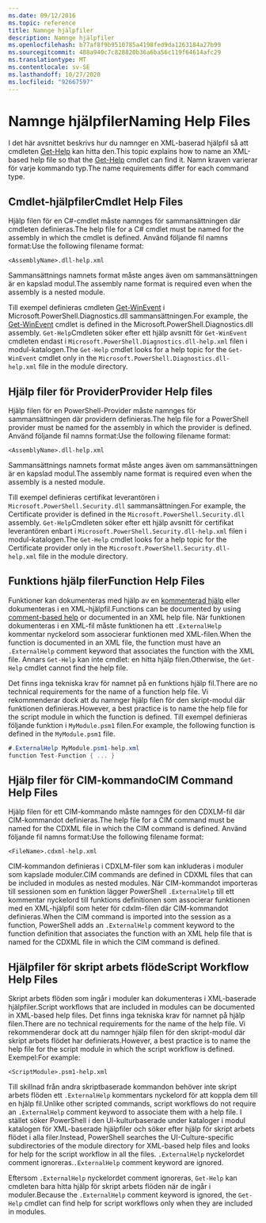 ```yaml
---
ms.date: 09/12/2016
ms.topic: reference
title: Namnge hjälpfiler
description: Namnge hjälpfiler
ms.openlocfilehash: b77af8f9b9510785a4198fed9da1263184a27b99
ms.sourcegitcommit: 488a940c7c828820b36a6ba56c119f64614afc29
ms.translationtype: MT
ms.contentlocale: sv-SE
ms.lasthandoff: 10/27/2020
ms.locfileid: "92667597"
---
```

# <a name="naming-help-files"></a><span data-ttu-id="ff68a-103">Namnge hjälpfiler</span><span class="sxs-lookup"><span data-stu-id="ff68a-103">Naming Help Files</span></span>

<span data-ttu-id="ff68a-104">I det här avsnittet beskrivs hur du namnger en XML-baserad hjälpfil så att cmdleten [Get-Help](/powershell/module/Microsoft.PowerShell.Core/Get-Help) kan hitta den.</span><span class="sxs-lookup"><span data-stu-id="ff68a-104">This topic explains how to name an XML-based help file so that the [Get-Help](/powershell/module/Microsoft.PowerShell.Core/Get-Help) cmdlet can find it.</span></span> <span data-ttu-id="ff68a-105">Namn kraven varierar för varje kommando typ.</span><span class="sxs-lookup"><span data-stu-id="ff68a-105">The name requirements differ for each command type.</span></span>

## <a name="cmdlet-help-files"></a><span data-ttu-id="ff68a-106">Cmdlet-hjälpfiler</span><span class="sxs-lookup"><span data-stu-id="ff68a-106">Cmdlet Help Files</span></span>

<span data-ttu-id="ff68a-107">Hjälp filen för en C#-cmdlet måste namnges för sammansättningen där cmdleten definieras.</span><span class="sxs-lookup"><span data-stu-id="ff68a-107">The help file for a C# cmdlet must be named for the assembly in which the cmdlet is defined.</span></span> <span data-ttu-id="ff68a-108">Använd följande fil namns format:</span><span class="sxs-lookup"><span data-stu-id="ff68a-108">Use the following filename format:</span></span>

```
<AssemblyName>.dll-help.xml
```

<span data-ttu-id="ff68a-109">Sammansättnings namnets format måste anges även om sammansättningen är en kapslad modul.</span><span class="sxs-lookup"><span data-stu-id="ff68a-109">The assembly name format is required even when the assembly is a nested module.</span></span>

<span data-ttu-id="ff68a-110">Till exempel definieras cmdleten [Get-WinEvent](/powershell/module/Microsoft.PowerShell.Diagnostics/Get-WinEvent) i Microsoft.PowerShell.Diagnostics.dll sammansättningen.</span><span class="sxs-lookup"><span data-stu-id="ff68a-110">For example, the [Get-WinEvent](/powershell/module/Microsoft.PowerShell.Diagnostics/Get-WinEvent) cmdlet is defined in the Microsoft.PowerShell.Diagnostics.dll assembly.</span></span> <span data-ttu-id="ff68a-111">`Get-Help`Cmdleten söker efter ett hjälp avsnitt för `Get-WinEvent` cmdleten endast i `Microsoft.PowerShell.Diagnostics.dll-help.xml` filen i modul-katalogen.</span><span class="sxs-lookup"><span data-stu-id="ff68a-111">The `Get-Help` cmdlet looks for a help topic for the `Get-WinEvent` cmdlet only in the `Microsoft.PowerShell.Diagnostics.dll-help.xml` file in the module directory.</span></span>

## <a name="provider-help-files"></a><span data-ttu-id="ff68a-112">Hjälp filer för Provider</span><span class="sxs-lookup"><span data-stu-id="ff68a-112">Provider Help files</span></span>

<span data-ttu-id="ff68a-113">Hjälp filen för en PowerShell-Provider måste namnges för sammansättningen där providern definieras.</span><span class="sxs-lookup"><span data-stu-id="ff68a-113">The help file for a PowerShell provider must be named for the assembly in which the provider is defined.</span></span> <span data-ttu-id="ff68a-114">Använd följande fil namns format:</span><span class="sxs-lookup"><span data-stu-id="ff68a-114">Use the following filename format:</span></span>

`<AssemblyName>.dll-help.xml`

<span data-ttu-id="ff68a-115">Sammansättnings namnets format måste anges även om sammansättningen är en kapslad modul.</span><span class="sxs-lookup"><span data-stu-id="ff68a-115">The assembly name format is required even when the assembly is a nested module.</span></span>

<span data-ttu-id="ff68a-116">Till exempel definieras certifikat leverantören i `Microsoft.PowerShell.Security.dll` sammansättningen.</span><span class="sxs-lookup"><span data-stu-id="ff68a-116">For example, the Certificate provider is defined in the `Microsoft.PowerShell.Security.dll` assembly.</span></span> <span data-ttu-id="ff68a-117">`Get-Help`Cmdleten söker efter ett hjälp avsnitt för certifikat leverantören enbart i `Microsoft.PowerShell.Security.dll-help.xml` filen i modul-katalogen.</span><span class="sxs-lookup"><span data-stu-id="ff68a-117">The `Get-Help` cmdlet looks for a help topic for the Certificate provider only in the `Microsoft.PowerShell.Security.dll-help.xml` file in the module directory.</span></span>

## <a name="function-help-files"></a><span data-ttu-id="ff68a-118">Funktions hjälp filer</span><span class="sxs-lookup"><span data-stu-id="ff68a-118">Function Help Files</span></span>

<span data-ttu-id="ff68a-119">Funktioner kan dokumenteras med hjälp av en [kommenterad hjälp](/powershell/module/microsoft.powershell.core/about/about_comment_based_help) eller dokumenteras i en XML-hjälpfil.</span><span class="sxs-lookup"><span data-stu-id="ff68a-119">Functions can be documented by using [comment-based help](/powershell/module/microsoft.powershell.core/about/about_comment_based_help) or documented in an XML help file.</span></span> <span data-ttu-id="ff68a-120">När funktionen dokumenteras i en XML-fil måste funktionen ha ett `.ExternalHelp` kommentar nyckelord som associerar funktionen med XML-filen.</span><span class="sxs-lookup"><span data-stu-id="ff68a-120">When the function is documented in an XML file, the function must have an `.ExternalHelp` comment keyword that associates the function with the XML file.</span></span> <span data-ttu-id="ff68a-121">Annars `Get-Help` kan inte cmdlet: en hitta hjälp filen.</span><span class="sxs-lookup"><span data-stu-id="ff68a-121">Otherwise, the `Get-Help` cmdlet cannot find the help file.</span></span>

<span data-ttu-id="ff68a-122">Det finns inga tekniska krav för namnet på en funktions hjälp fil.</span><span class="sxs-lookup"><span data-stu-id="ff68a-122">There are no technical requirements for the name of a function help file.</span></span> <span data-ttu-id="ff68a-123">Vi rekommenderar dock att du namnger hjälp filen för den skript-modul där funktionen definieras.</span><span class="sxs-lookup"><span data-stu-id="ff68a-123">However, a best practice is to name the help file for the script module in which the function is defined.</span></span> <span data-ttu-id="ff68a-124">Till exempel definieras följande funktion i `MyModule.psm1` filen.</span><span class="sxs-lookup"><span data-stu-id="ff68a-124">For example, the following function is defined in the `MyModule.psm1` file.</span></span>

```csharp
#.ExternalHelp MyModule.psm1-help.xml
function Test-Function { ... }
```

## <a name="cim-command-help-files"></a><span data-ttu-id="ff68a-125">Hjälp filer för CIM-kommando</span><span class="sxs-lookup"><span data-stu-id="ff68a-125">CIM Command Help Files</span></span>

<span data-ttu-id="ff68a-126">Hjälp filen för ett CIM-kommando måste namnges för den CDXLM-fil där CIM-kommandot definieras.</span><span class="sxs-lookup"><span data-stu-id="ff68a-126">The help file for a CIM command must be named for the CDXML file in which the CIM command is defined.</span></span> <span data-ttu-id="ff68a-127">Använd följande fil namns format:</span><span class="sxs-lookup"><span data-stu-id="ff68a-127">Use the following filename format:</span></span>

`<FileName>.cdxml-help.xml`

<span data-ttu-id="ff68a-128">CIM-kommandon definieras i CDXLM-filer som kan inkluderas i moduler som kapslade moduler.</span><span class="sxs-lookup"><span data-stu-id="ff68a-128">CIM commands are defined in CDXML files that can be included in modules as nested modules.</span></span> <span data-ttu-id="ff68a-129">När CIM-kommandot importeras till sessionen som en funktion lägger PowerShell `.ExternalHelp` till ett kommentar nyckelord till funktions definitionen som associerar funktionen med en XML-hjälpfil som heter för cdxlm-filen där CIM-kommandot definieras.</span><span class="sxs-lookup"><span data-stu-id="ff68a-129">When the CIM command is imported into the session as a function, PowerShell adds an `.ExternalHelp` comment keyword to the function definition that associates the function with an XML help file that is named for the CDXML file in which the CIM command is defined.</span></span>

## <a name="script-workflow-help-files"></a><span data-ttu-id="ff68a-130">Hjälpfiler för skript arbets flöde</span><span class="sxs-lookup"><span data-stu-id="ff68a-130">Script Workflow Help Files</span></span>

<span data-ttu-id="ff68a-131">Skript arbets flöden som ingår i moduler kan dokumenteras i XML-baserade hjälpfiler.</span><span class="sxs-lookup"><span data-stu-id="ff68a-131">Script workflows that are included in modules can be documented in XML-based help files.</span></span> <span data-ttu-id="ff68a-132">Det finns inga tekniska krav för namnet på hjälp filen.</span><span class="sxs-lookup"><span data-stu-id="ff68a-132">There are no technical requirements for the name of the help file.</span></span> <span data-ttu-id="ff68a-133">Vi rekommenderar dock att du namnger hjälp filen för den skript-modul där skript arbets flödet har definierats.</span><span class="sxs-lookup"><span data-stu-id="ff68a-133">However, a best practice is to name the help file for the script module in which the script workflow is defined.</span></span> <span data-ttu-id="ff68a-134">Exempel:</span><span class="sxs-lookup"><span data-stu-id="ff68a-134">For example:</span></span>

`<ScriptModule>.psm1-help.xml`

<span data-ttu-id="ff68a-135">Till skillnad från andra skriptbaserade kommandon behöver inte skript arbets flöden ett `.ExternalHelp` kommentars nyckelord för att koppla dem till en hjälp fil.</span><span class="sxs-lookup"><span data-stu-id="ff68a-135">Unlike other scripted commands, script workflows do not require an `.ExternalHelp` comment keyword to associate them with a help file.</span></span> <span data-ttu-id="ff68a-136">I stället söker PowerShell i den UI-kulturbaserade under kataloger i modul katalogen för XML-baserade hjälpfiler och söker efter hjälp för skript arbets flödet i alla filer.</span><span class="sxs-lookup"><span data-stu-id="ff68a-136">Instead, PowerShell searches the UI-Culture-specific subdirectories of the module directory for XML-based help files and looks for help for the script workflow in all the files.</span></span> <span data-ttu-id="ff68a-137">`.ExternalHelp` nyckelordet comment ignoreras.</span><span class="sxs-lookup"><span data-stu-id="ff68a-137">`.ExternalHelp` comment keyword are ignored.</span></span>

<span data-ttu-id="ff68a-138">Eftersom `.ExternalHelp` nyckelordet comment ignoreras, `Get-Help` kan cmdleten bara hitta hjälp för skript arbets flöden när de ingår i moduler.</span><span class="sxs-lookup"><span data-stu-id="ff68a-138">Because the `.ExternalHelp` comment keyword is ignored, the `Get-Help` cmdlet can find help for script workflows only when they are included in modules.</span></span>
